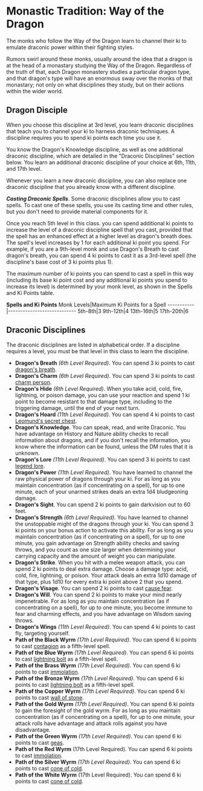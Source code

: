 # Monastic Tradition: Way of the Dragon
The monks who follow the Way of the Dragon learn to channel their ki to emulate draconic power within their fighting styles.

Rumors swirl around these monks, usually around the idea that a dragon is at the head of a monastary studying the Way of the Dragon. Regardless of the truth of that, each Dragon monastery studies a particular dragon type, and that dragon's type will have an enormous sway over the monks of that monastary; not only on what disciplines they study, but on their actions within the wider world.

## Dragon Disciple
When you choose this discipline at 3rd level, you learn draconic disciplines that teach you to channel your ki to harness draconic techniques. A discipline requires you to spend ki points each time you use it. 

You know the Dragon's Knowledge discipline, as well as one additional draconic discipline, which are detailed in the "Draconic Disciplines" section below. You learn an additional draconic discipline of your choice at 6th, 11th, and 17th level.

Whenever you learn a new draconic discipline, you can also replace one draconic discipline that you already know with a different discipline.

***Casting Draconic Spells***. Some draconic disciplines allow you to cast spells. To cast one of these spells, you use its casting time and other rules, but you don't need to provide material components for it.

Once you reach 5th level in this class. you can spend additional ki points to increase the level of a draconic discipline spell that you cast, provided that the spell has an enhanced effect at a higher level as dragon's breath does. The spell's level increases by 1 for each additional ki point you spend. For example, if you are a 9th-level monk and use Dragon's Breath to cast dragon's breath, you can spend 4 ki points to cast it as a 3rd-level spell (the discipline's base cost of 3 ki points plus 1).

The maximum number of ki points you can spend to cast a spell in this way (including its base ki point cost and any additional ki points you spend to increase its level) is determined by your monk level, as shown in the Spells and Ki Points table.

**Spells and Ki Points**
Monk Levels|Maximum Ki Points for a Spell
-----------|----------------------------
5th-8th|3
9th-12th|4
13th-16th|5
17th-20th|6

## Draconic Disciplines
The draconic disciplines are listed in alphabetical order. If a discipline requires a level, you must be that level in this class
to learn the discipline.

* **Dragon's Breath** *(6th Level Required)*. You can spend 3 ki points to cast [dragon's breath]().
* **Dragon's Charm** *(6th Level Required)*. You can spend 3 ki points to cast [charm person]().
* **Dragon's Hide** *(6th Level Required)*. When you take acid, cold, fire, lightning, or poison damage, you can use your reaction and spend 1 ki point to become resistant to that damage type, including to the triggering damage, until the end of your next turn.
* **Dragon's Hoard** *(11th Level Required)*. You can spend 4 ki points to cast [Leomund's secret chest]().
* **Dragon's Knowledge**. You can speak, read, and write Draconic. You have advantage on History and Nature ability checks to recall information about dragons, and if you don't recall the information, you know where the information can be found, unless the DM rules that it is unknown.
* **Dragon's Lore** *(11th Level Required)*. You can spend 3 ki points to cast [legend lore]().
* **Dragon's Power** *(11th Level Required)*. You have learned to channel the raw physical power of dragons through your ki. For as long as you maintain concentration (as if concentrating on a spell), for up to one minute, each of your unarmed strikes deals an extra 1d4 bludgeoning damage.
* **Dragon's Sight**. You can spend 2 ki points to gain darkvision out to 60 feet.
* **Dragon's Strength** *(6th Level Required)*. You have learned to channel the unstoppable might of the dragons through your ki. You can spend 3 ki points on your bonus action to activate this ability. For as long as you maintain concentration (as if concentrating on a spell), for up to one minute, you gain advantage on Strength ability checks and saving throws, and you count as one size larger when determining your carrying capacity and the amount of weight you can manipulate.
* **Dragon's Strike**. When you hit with a melee weapon attack, you can spend 2 ki points to deal extra damage. Choose a damage type: acid, cold, fire, lightning, or poison. Your attack deals an extra 1d10 damage of that type, plus 1d10 for every extra ki point above 2 that you spend.
* **Dragon's Visage**. You can spend 2 ki points to cast [cause fear]().
* **Dragon's Will**. You can spend 2 ki points to make your mind nearly impenetrable. For as long as you maintain concentration (as if concentrating on a spell), for up to one minute, you become immune to fear and charming effects, and you have advantage on Wisdom saving throws.
* **Dragon's Wings** *(11th Level Required)*. You can spend 4 ki points to cast fly, targeting yourself.
* **Path of the Black Wyrm** *(17th Level Required)*. You can spend 6 ki points to cast [contagion]() as a fifth-level spell.
* **Path of the Blue Wyrm** *(17th Level Required)*. You can spend 6 ki points to cast [lightning bolt]() as a fifth-level spell.
* **Path of the Brass Wyrm** *(17th Level Required)*. You can spend 6 ki points to cast [immolation]().
* **Path of the Bronze Wyrm** *(17th Level Required)*. You can spend 6 ki points to cast [lightning bolt]() as a fifth-level spell.
* **Path of the Copper Wyrm** *(17th Level Required)*. You can spend 6 ki points to cast [wall of stone]().
* **Path of the Gold Wyrm** *(17th Level Required)*. You can spend 6 ki points to gain the foresight of the gold wyrm. For as long as you maintain concentration (as if concentrating on a spell), for up to one minute, your attack rolls have advantage and attack rolls against you have disadvantage.
* **Path of the Green Wyrm** *(17th Level Required)*. You can spend 6 ki points to cast [geas]().
* **Path of the Red Wyrm** (17th Level Required). You can spend 6 ki points to cast [immolation]().
* **Path of the Silver Wyrm** *(17th Level Required)*. You can spend 6 ki points to cast [cone of cold]().
* **Path of the White Wyrm** (17th Level Required). You can spend 6 ki points to cast [cone of cold]().
